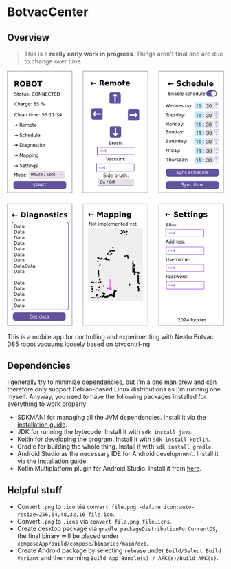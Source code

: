 # BotvacCenter

## Overview

> This is a **really early work in progress**. Things aren't final and are due to change over time.

![UI mockup](ui-mockup.png)

This is a mobile app for controlling and experimenting with Neato Botvac D85 robot vacuums loosely based on btvccntrl-ng. 

## Dependencies

I generally try to minimize dependencies, but I'm a one man crew and can therefore only support Debian-based Linux distributions as I'm running one myself. Anyway, you need to have the following packages installed for everything to work properly:

- SDKMAN! for managing all the JVM dependencies. Install it via the [installation guide](https://sdkman.io/install).
- JDK for running the bytecode. Install it with `sdk install java`.
- Kotlin for developing the program. Install it with `sdk install kotlin`.
- Gradle for building the whole thing. Install it with `sdk install gradle`.
- Android Studio as the necessary IDE for Android development. Install it via the [installation guide](https://developer.android.com/studio/install).
- Kotlin Multiplatform plugin for Android Studio. Install it from [here](https://kotlinlang.org/docs/multiplatform-plugin-releases.html).

## Helpful stuff

- Convert `.png` to `.ico` via `convert file.png -define icon:auto-resize=256,64,48,32,16 file.ico`.
- Convert `.png` to `.icns` via `convert file.png file.icns`.
- Create desktop package via `gradle packageDistributionForCurrentOS`, the final binary will be placed under `composeApp/build/compose/binaries/main/deb`.
- Create Android package by selecting `release` under `Build/Select Build Variant` and then running `Build App Bundle(s) / APK(s)/Build APK(s)`.